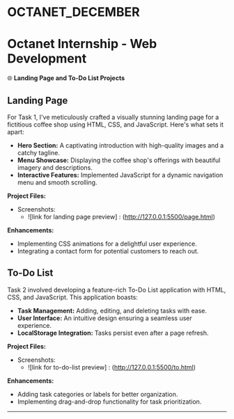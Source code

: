 # OCTANET_DECEMBER

# Octanet Internship - Web Development

🌐 **Landing Page and To-Do List Projects**

## Landing Page

For Task 1, I've meticulously crafted a visually stunning landing page for a fictitious coffee shop using HTML, CSS, and JavaScript. Here's what sets it apart:

- **Hero Section:** A captivating introduction with high-quality images and a catchy tagline.
- **Menu Showcase:** Displaying the coffee shop's offerings with beautiful imagery and descriptions.
- **Interactive Features:** Implemented JavaScript for a dynamic navigation menu and smooth scrolling.

**Project Files:**
- Screenshots:
  - ![link for landing page preview] : (http://127.0.0.1:5500/page.html)
  

**Enhancements:**
- Implementing CSS animations for a delightful user experience.
- Integrating a contact form for potential customers to reach out.

## To-Do List

Task 2 involved developing a feature-rich To-Do List application with HTML, CSS, and JavaScript. This application boasts:

- **Task Management:** Adding, editing, and deleting tasks with ease.
- **User Interface:** An intuitive design ensuring a seamless user experience.
- **LocalStorage Integration:** Tasks persist even after a page refresh.

**Project Files:**
- Screenshots:
  - ![link for to-do-list preview] : (http://127.0.0.1:5500/to.html)

**Enhancements:**
- Adding task categories or labels for better organization.
- Implementing drag-and-drop functionality for task prioritization.

---


